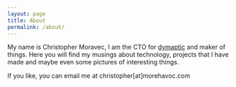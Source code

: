 ```yaml
---
layout: page
title: About
permalink: /about/
---
```


My name is Christopher Moravec, I am the CTO for 
[dymaptic](https://www.dymaptic.com) and maker of things.
Here you will find my musings about technology, projects that I have made and 
maybe even some pictures of interesting things.

If you like, you can email me at christopher[at]morehavoc.com

